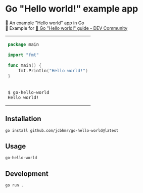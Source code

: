 # Go "Hello world!" example app

👋 An example "Hello world" app in Go \
📄 Example for [👋 Go "Hello world!" guide - DEV Community](https://dev.to/jcbhmr/go-hello-world-guide-53bh)

<table align=center><td>

```go
package main

import "fmt"

func main() {
	fmt.Println("Hello world!")
}
```

<tr><td>

```
$ go-hello-world
Hello world!
```

</table>

## Installation

```sh
go install github.com/jcbhmr/go-hello-world@latest
```

## Usage

```sh
go-hello-world
```

## Development

```sh
go run .
```
